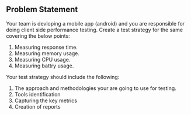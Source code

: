 ## Problem Statement

Your team is devloping a mobile app (android) and you are responsible for doing client side performance testing. Create a test strategy for the same covering the below points:
1) Measuring response time.
2) Measuring memory usage.
3) Measuring CPU usage. 
4) Measuring battry usage.

Your test strategy should include the following:
1) The approach and methodologies your are going to use for testing.
2) Tools identification
3) Capturing the key metrics
4) Creation of reports

